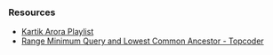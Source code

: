 ### Resources
* [Kartik Arora Playlist](https://www.youtube.com/watch?v=fGznXJ-LTbI&list=PLb3g_Z8nEv1j_BC-fmZWHFe6jmU_zv-8s)
* [Range Minimum Query and Lowest Common Ancestor - Topcoder](https://www.topcoder.com/community/data-science/data-science-tutorials/range-minimum-query-and-lowest-common-ancestor/)

